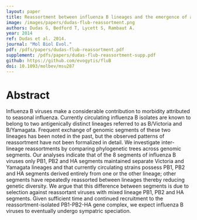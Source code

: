 ```yaml
---
layout: paper
title: Reassortment between influenza B lineages and the emergence of a co-adapted PB1-PB2-HA gene complex
image: /images/papers/dudas-flub-reassortment.png
authors: Dudas G, Bedford T, Lycett S, Rambaut A.
year: 2014
ref: Dudas et al. 2014.
journal: "Mol Biol Evol."
pdf: /pdfs/papers/dudas-flub-reassortment.pdf
supplement: /pdfs/papers/dudas-flub-reassortment-supp.pdf
github: https://github.com/evogytis/fluB
doi: 10.1093/molbev/msu287
---
```


# Abstract

Influenza B viruses make a considerable contribution to morbidity attributed to seasonal influenza. Currently circulating influenza B isolates are known to belong to two antigenically distinct lineages referred to as B/Victoria and B/Yamagata. Frequent exchange of genomic segments of these two lineages has been noted in the past, but the observed patterns of reassortment have not been formalized in detail. We investigate inter-lineage reassortments by comparing phylogenetic trees across genomic segments. Our analyses indicate that of the 8 segments of influenza B viruses only PB1, PB2 and HA segments maintained separate Victoria and Yamagata lineages and that currently circulating strains possess PB1, PB2 and HA segments derived entirely from one or the other lineage; other segments have repeatedly reassorted between lineages thereby reducing genetic diversity. We argue that this difference between segments is due to selection against reassortant viruses with mixed lineage PB1, PB2 and HA segments. Given sufficient time and continued recruitment to the reassortment-isolated PB1-PB2-HA gene complex, we expect influenza B viruses to eventually undergo sympatric speciation.

